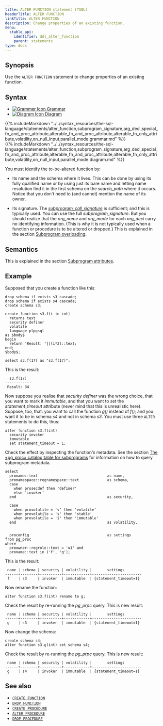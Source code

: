 ```yaml
---
title: ALTER FUNCTION statement [YSQL]
headerTitle: ALTER FUNCTION
linkTitle: ALTER FUNCTION
description: Change properties of an existing function.
menu:
  stable_api:
    identifier: ddl_alter_function
    parent: statements
type: docs
---
```


## Synopsis

Use the `ALTER FUNCTION` statement to change properties of an existing function.

## Syntax

<ul class="nav nav-tabs nav-tabs-yb">
  <li>
    <a href="#grammar" class="nav-link active" id="grammar-tab" data-toggle="tab" role="tab" aria-controls="grammar" aria-selected="true">
      <img src="/icons/file-lines.svg" alt="Grammer Icon">
      Grammar
    </a>
  </li>
  <li>
    <a href="#diagram" class="nav-link" id="diagram-tab" data-toggle="tab" role="tab" aria-controls="diagram" aria-selected="false">
      <img src="/icons/diagram.svg" alt="Diagram Icon">
      Diagram
    </a>
  </li>
</ul>

<div class="tab-content">
  <div id="grammar" class="tab-pane fade show active" role="tabpanel" aria-labelledby="grammar-tab">
  {{% includeMarkdown "../../syntax_resources/the-sql-language/statements/alter_function,subprogram_signature,arg_decl,special_fn_and_proc_attribute,alterable_fn_and_proc_attribute,alterable_fn_only_attribute,volatility,on_null_input,parallel_mode.grammar.md" %}}
  </div>
  <div id="diagram" class="tab-pane fade" role="tabpanel" aria-labelledby="diagram-tab">
  {{% includeMarkdown "../../syntax_resources/the-sql-language/statements/alter_function,subprogram_signature,arg_decl,special_fn_and_proc_attribute,alterable_fn_and_proc_attribute,alterable_fn_only_attribute,volatility,on_null_input,parallel_mode.diagram.md" %}}
  </div>
</div>

You must identify the to-be-altered function by:

- Its name and the schema where it lives. This can be done by using its fully qualified name or by using just its bare name and letting name resolution find it in the first schema on the _search_path_ where it occurs. Notice that you don't need to (and cannot) mention the name of its owner.

- Its signature. The _[subprogram_call_signature](../../../user-defined-subprograms-and-anon-blocks/subprogram-overloading/#subprogram-call-signature)_ is sufficient; and this is typically used. You can use the full _subprogram_signature_. But you should realize that the _arg_name_ and _arg_mode_ for each _arg_decl_ carry no identifying information. (This is why it is not typically used when a function or procedure is to be altered or dropped.) This is explained in the section [Subprogram overloading](../../../user-defined-subprograms-and-anon-blocks/subprogram-overloading/).

## Semantics

This is explained in the section [Subprogram attributes](../../../user-defined-subprograms-and-anon-blocks/subprogram-attributes/).

## Example

Supposed that you create a function like this:

```plpgsql
drop schema if exists s3 cascade;
drop schema if exists s4 cascade;
create schema s3;

create function s3.f(i in int)
  returns text
  security definer
  volatile
  language plpgsql
as $body$
begin
  return 'Result: '||(i*2)::text;
end;
$body$;

select s3.f(17) as "s3.f(17)";
```

This is the result:

```output
  s3.f(17)
------------
 Result: 34
```

Now suppose you realise that _security definer_ was the wrong choice, that you want to mark it _immutable_, and that you want to set the _statement_timeout_ attribute (never mind that this is unrealistic here). Suppose, too, that: you want to call the function _g()_ instead of _f()_; and you want it to be in schema _s4_ and not in schema _s3_. You must use three `ALTER` statements to do this, thus:

```plpgsql
alter function s3.f(int)
  security invoker
  immutable
  set statement_timeout = 1;
```

Check the effect by inspecting the function's metadata. See the section [The «pg_proc» catalog table for subprograms](../../../user-defined-subprograms-and-anon-blocks/pg-proc-catalog-table/) for information on how to  query subprogram metadata.

```plpgsql
select
  proname::text                                as name,
  pronamespace::regnamespace::text             as schema,
  case
    when prosecdef then 'definer'
    else 'invoker'
  end                                          as security,

  case
    when provolatile = 'v' then 'volatile'
    when provolatile = 's' then 'stable'
    when provolatile = 'i' then 'immutable'
  end                                          as volatility,


  proconfig                                    as settings
from pg_proc
where
  proowner::regrole::text = 'u1' and
  proname::text in ('f', 'g');
```

This is the result:

```output
 name | schema | security | volatility |       settings
------+--------+----------+------------+-----------------------
 f    | s3     | invoker  | immutable  | {statement_timeout=1}
```

Now rename the function:

```plpgsql
alter function s3.f(int) rename to g;
```

Check the result by re-running the _pg_prpc_ query. This is new result:

```output
 name | schema | security | volatility |       settings
------+--------+----------+------------+-----------------------
 g    | s3     | invoker  | immutable  | {statement_timeout=1}
```

Now change the schema:


```plpgsql
create schema s4;
alter function s3.g(int) set schema s4;
```

Check the result by re-running the _pg_prpc_ query. This is new result:

```output
 name | schema | security | volatility |       settings
------+--------+----------+------------+-----------------------
 g    | s4     | invoker  | immutable  | {statement_timeout=1}
```

## See also

- [`CREATE FUNCTION`](../ddl_create_function)
- [`DROP FUNCTION`](../ddl_drop_function)
- [`CREATE PROCEDURE`](../ddl_create_procedure)
- [`ALTER PROCEDURE`](../ddl_alter_procedure)
- [`DROP PROCEDURE`](../ddl_drop_procedure)
